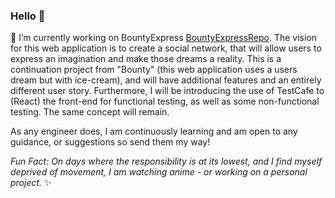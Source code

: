 ### Hello 👋

🔭 I’m currently working on BountyExpress [BountyExpressRepo](https://github.com/sunny-lee3/bountyExpress-Front.git). The vision for this web application is to create a social network, that will allow users to express an imagination and make those dreams a reality. This is a continuation project from "Bounty" (this web application uses a users dream but with ice-cream), and will have additional features and an entirely different user story. Furthermore, I will be introducing the use of TestCafe to (React) the front-end for functional testing, as well as some non-functional testing. The same concept will remain. 

As any engineer does, I am continuously learning and am open to any guidance, or suggestions so send them my way! 


*Fun Fact: On days where the responsibility is at its lowest, and I find myself deprived of movement, I am watching anime - or working on a personal project.* ✨


<!--
**sunny-lee3/sunny-lee3** is a ✨ _special_ ✨ repository because its `README.md` (this file) appears on your GitHub profile.

Here are some ideas to get you started:

- 🔭 I’m currently working on ...
- 🌱 I’m currently learning ...
- 👯 I’m looking to collaborate on ...
- 🤔 I’m looking for help with ...
- 💬 Ask me about ...
- 📫 How to reach me: ...
- 😄 Pronouns: ...
- ⚡ Fun fact: ...
-->
